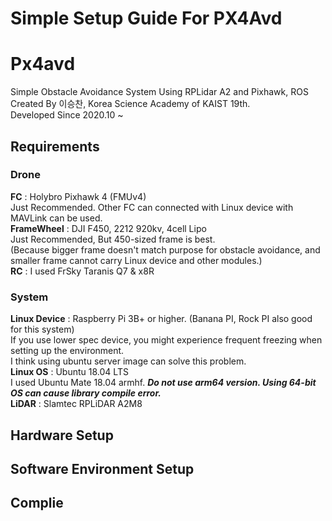 Simple Setup Guide For PX4Avd
=================
# Px4avd
Simple Obstacle Avoidance System Using RPLidar A2 and Pixhawk, ROS  
Created By 이승찬, Korea Science Academy of KAIST 19th.  
Developed Since 2020.10 ~  

## Requirements   
### **Drone**  
**FC** : Holybro Pixhawk 4 (FMUv4)  
Just Recommended. Other FC can connected with Linux device with MAVLink can be used.  
**FrameWheel** : DJI F450, 2212 920kv, 4cell Lipo  
Just Recommended, But 450-sized frame is best.  
(Because bigger frame doesn't match purpose for obstacle avoidance, and smaller frame cannot carry Linux device and other modules.)  
**RC** : I used FrSky Taranis Q7 & x8R  
### **System**  
**Linux Device** : Raspberry Pi 3B+ or higher. (Banana PI, Rock PI also good for this system)  
If you  use lower spec device, you might experience frequent freezing when setting up the environment.  
I think using ubuntu server image can solve this problem.  
**Linux OS** : Ubuntu 18.04 LTS  
I used Ubuntu Mate 18.04 armhf. ***Do not use arm64 version. Using 64-bit OS can cause library compile error.***  
**LiDAR** : Slamtec RPLiDAR A2M8  
## Hardware Setup

## Software Environment Setup

## Complie



